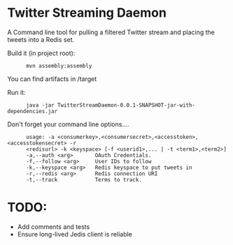 Twitter Streaming Daemon
========================

A Command line tool for pulling a filtered Twitter stream and placing the tweets into a Redis set.

Build it (in project root):

          mvn assembly:assembly
          
You can find artifacts in /target

Run it:

          java -jar TwitterStreamDaemon-0.0.1-SNAPSHOT-jar-with-dependencies.jar
          
Don't forget your command line options....

          usage: -a <consumerkey>,<consumersecret>,<accesstoken>,<accesstokensecret> -r
          <redisurl> -k <keyspace> [-f <userid1>,... | -t <term1>,<term2>]
          -a,--auth <arg>       OAuth Credentials.
          -f,--follow <arg>     User IDs to follow
          -k,--keyspace <arg>   Redis keyspace to put tweets in
          -r,--redis <arg>      Redis connection URI
          -t,--track            Terms to track.

TODO:
=====
* Add comments and tests
* Ensure long-lived Jedis client is reliable
